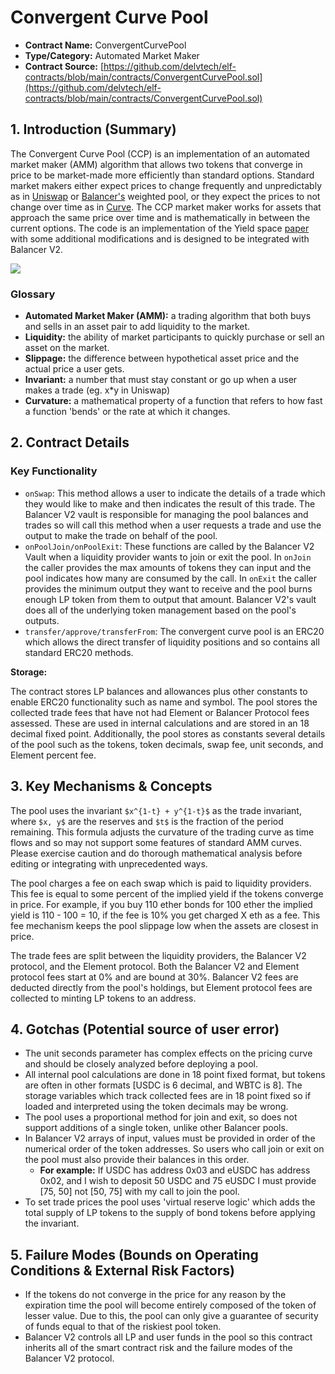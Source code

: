 # Convergent Curve Pool

* **Contract Name:** ConvergentCurvePool
* **Type/Category:** Automated Market Maker
* **Contract Source:** [https://github.com/delvtech/elf-contracts/blob/main/contracts/ConvergentCurvePool.sol](https://github.com/delvtech/elf-contracts/blob/main/contracts/ConvergentCurvePool.sol)

## 1. Introduction (Summary)

The Convergent Curve Pool (CCP) is an implementation of an automated market maker (AMM) algorithm that allows two tokens that converge in price to be market-made more efficiently than standard options. Standard market makers either expect prices to change frequently and unpredictably as in [Uniswap](http://uniswap.org/) or [Balancer's](http://balancer.finance/) weighted pool, or they expect the prices to not change over time as in [Curve](http://curve.finance/). The CCP market maker works for assets that approach the same price over time and is mathematically in between the current options. The code is an implementation of the Yield space [paper](https://yield.is/YieldSpace.pdf) with some additional modifications and is designed to be integrated with Balancer V2.

![](https://i.imgur.com/ZWvaimk.png)

### **Glossary**

* **Automated Market Maker (AMM):** a trading algorithm that both buys and sells in an asset pair to add liquidity to the market.
* **Liquidity:** the ability of market participants to quickly purchase or sell an asset on the market.
* **Slippage:** the difference between hypothetical asset price and the actual price a user gets.
* **Invariant:** a number that must stay constant or go up when a user makes a trade (eg. x\*y in Uniswap)
* **Curvature:** a mathematical property of a function that refers to how fast a function 'bends' or the rate at which it changes.

## 2. Contract Details

### **Key Functionality**&#x20;

* `onSwap`: This method allows a user to indicate the details of a trade which they would like to make and then indicates the result of this trade. The Balancer V2 vault is responsible for managing the pool balances and trades so will call this method when a user requests a trade and use the output to make the trade on behalf of the pool.
* `onPoolJoin/onPoolExit`: These functions are called by the Balancer V2 Vault when a liquidity provider wants to join or exit the pool. In `onJoin` the caller provides the max amounts of tokens they can input and the pool indicates how many are consumed by the call. In `onExit` the caller provides the minimum output they want to receive and the pool burns enough LP token from them to output that amount. Balancer V2's vault does all of the underlying token management based on the pool's outputs.
* `transfer/approve/transferFrom`: The convergent curve pool is an ERC20 which allows the direct transfer of liquidity positions and so contains all standard ERC20 methods.

**Storage:**

The contract stores LP balances and allowances plus other constants to enable ERC20 functionality such as name and symbol. The pool stores the collected trade fees that have not had Element or Balancer Protocol fees assessed. These are used in internal calculations and are stored in an 18 decimal fixed point. Additionally, the pool stores as constants several details of the pool such as the tokens, token decimals, swap fee, unit seconds, and Element percent fee.

## 3. Key Mechanisms & Concepts

The pool uses the invariant `$x^{1-t} + y^{1-t}$` as the trade invariant, where `$x, y$` are the reserves and `$t$` is the fraction of the period remaining. This formula adjusts the curvature of the trading curve as time flows and so may not support some features of standard AMM curves. Please exercise caution and do thorough mathematical analysis before editing or integrating with unprecedented ways.

The pool charges a fee on each swap which is paid to liquidity providers. This fee is equal to some percent of the implied yield if the tokens converge in price. For example, if you buy 110 ether bonds for 100 ether the implied yield is 110 - 100 = 10, if the fee is 10% you get charged X eth as a fee. This fee mechanism keeps the pool slippage low when the assets are closest in price.

The trade fees are split between the liquidity providers, the Balancer V2 protocol, and the Element protocol. Both the Balancer V2 and Element protocol fees start at 0% and are bound at 30%. Balancer V2 fees are deducted directly from the pool's holdings, but Element protocol fees are collected to minting LP tokens to an address.

## 4. Gotchas (Potential source of user error)

* The unit seconds parameter has complex effects on the pricing curve and should be closely analyzed before deploying a pool.
* All internal pool calculations are done in 18 point fixed format, but tokens are often in other formats \[USDC is 6 decimal, and WBTC is 8]. The storage variables which track collected fees are in 18 point fixed so if loaded and interpreted using the token decimals may be wrong.
* The pool uses a proportional method for join and exit, so does not support additions of a single token, unlike other Balancer pools.
* In Balancer V2 arrays of input, values must be provided in order of the numerical order of the token addresses. So users who call join or exit on the pool must also provide their balances in this order.
  * **For example:** If USDC has address 0x03 and eUSDC has address 0x02, and I wish to deposit 50 USDC and 75 eUSDC I must provide \[75, 50] not \[50, 75] with my call to join the pool.
* To set trade prices the pool uses 'virtual reserve logic' which adds the total supply of LP tokens to the supply of bond tokens before applying the invariant.

## 5. Failure Modes (Bounds on Operating Conditions & External Risk Factors)

* If the tokens do not converge in the price for any reason by the expiration time the pool will become entirely composed of the token of lesser value. Due to this, the pool can only give a guarantee of security of funds equal to that of the riskiest pool token.
* Balancer V2 controls all LP and user funds in the pool so this contract inherits all of the smart contract risk and the failure modes of the Balancer V2 protocol.
